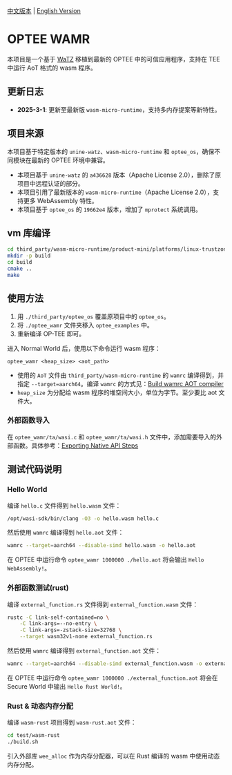 [中文版本](README_zh.md) | [English Version](README.md)

# OPTEE WAMR

本项目是一个基于 [WaTZ](https://github.com/JamesMenetrey/unine-watz/tree/main?tab=readme-ov-file) 移植到最新的 OPTEE 中的可信应用程序，支持在 TEE 中运行 AoT 格式的 wasm 程序。

## 更新日志
- **2025-3-1**: 更新至最新版 `wasm-micro-runtime`，支持多内存提案等新特性。

## 项目来源

本项目基于特定版本的 `unine-watz`、`wasm-micro-runtime` 和 `optee_os`，确保不同模块在最新的 OPTEE 环境中兼容。

* 本项目基于 `unine-watz` 的 `a436628` 版本（Apache License 2.0），删除了原项目中远程认证的部分。
* 本项目引用了最新版本的 `wasm-micro-runtime`（Apache License 2.0），支持更多 WebAssembly 特性。
* 本项目基于 `optee_os` 的 `19662e4` 版本，增加了 `mprotect` 系统调用。

## vm 库编译

```bash
cd third_party/wasm-micro-runtime/product-mini/platforms/linux-trustzone
mkdir -p build 
cd build
cmake ..
make
```

## 使用方法

1. 用 `./third_party/optee_os` 覆盖原项目中的 `optee_os`。
2. 将 `./optee_wamr` 文件夹移入 `optee_examples` 中。
3. 重新编译 OP-TEE 即可。

进入 Normal World 后，使用以下命令运行 wasm 程序：

```
optee_wamr <heap_size> <aot_path>
```

- 使用的 `AoT` 文件由 `third_party/wasm-micro-runtime` 的 `wamrc` 编译得到，并指定 `--target=aarch64`。编译  `wamrc` 的方式见：[Build wamrc AOT compiler](https://github.com/bytecodealliance/wasm-micro-runtime/blob/main/wamr-compiler/README.md)
- `heap_size` 为分配给 wasm 程序的堆空间大小，单位为字节。至少要比 aot 文件大。

### 外部函数导入

在 `optee_wamr/ta/wasi.c` 和 `optee_wamr/ta/wasi.h` 文件中，添加需要导入的外部函数。具体参考：[Exporting Native API Steps](https://wamr.gitbook.io/document/wamr-in-practice/features/export_native_api#exporting-native-api-steps)


## 测试代码说明

### Hello World

编译 `hello.c` 文件得到 `hello.wasm` 文件：
```bash
/opt/wasi-sdk/bin/clang -O3 -o hello.wasm hello.c
```

然后使用 `wamrc` 编译得到 `hello.aot` 文件：
```bash
wamrc --target=aarch64 --disable-simd hello.wasm -o hello.aot
```

在 OPTEE 中运行命令 `optee_wamr 1000000 ./hello.aot` 将会输出 `Hello WebAssembly!`。

### 外部函数测试(rust)

编译 `external_function.rs` 文件得到 `external_function.wasm` 文件：
```bash
rustc -C link-self-contained=no \
    -C link-args=--no-entry \
    -C link-args=-zstack-size=32768 \
    --target wasm32v1-none external_function.rs
```

然后使用 `wamrc` 编译得到 `external_function.aot` 文件：
```bash
wamrc --target=aarch64 --disable-simd external_function.wasm -o external_function.aot
```

在 OPTEE 中运行命令 `optee_wamr 1000000 ./external_function.aot` 将会在 Secure World 中输出 `Hello Rust World!`。

### Rust & 动态内存分配

编译 `wasm-rust` 项目得到 `wasm-rust.aot` 文件：

```bash
cd test/wasm-rust
./build.sh
```

引入外部库 `wee_alloc` 作为内存分配器，可以在 Rust 编译的 wasm 中使用动态内存分配。


